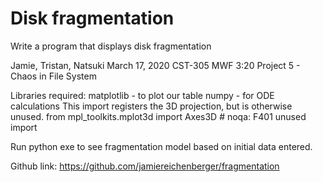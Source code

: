 # Disk fragmentation
Write a program that displays disk fragmentation

Jamie, Tristan, Natsuki
March 17, 2020
CST-305 MWF 3:20
Project 5 - Chaos in File System


Libraries required:
matplotlib - to plot our table
numpy - for ODE calculations
This import registers the 3D projection, but is otherwise unused.
from mpl_toolkits.mplot3d import Axes3D  # noqa: F401 unused import

Run python exe to see fragmentation model based on initial data entered.

Github link:
https://github.com/jamiereichenberger/fragmentation

